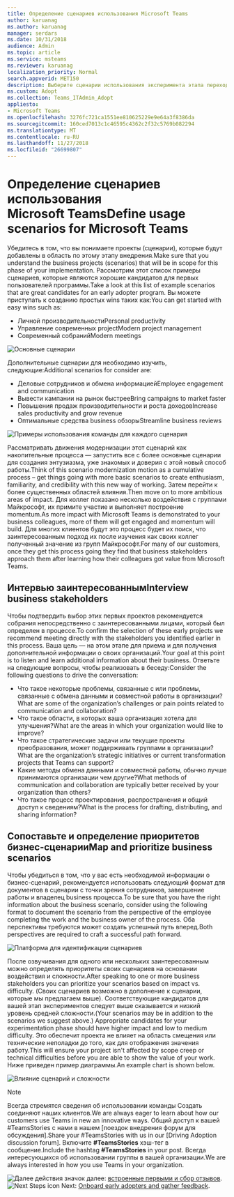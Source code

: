 ```yaml
---
title: Определение сценариев использования Microsoft Teams
author: karuanag
ms.author: karuanag
manager: serdars
ms.date: 10/31/2018
audience: Admin
ms.topic: article
ms.service: msteams
ms.reviewer: karuanag
localization_priority: Normal
search.appverid: MET150
description: Выберите сценарии использования эксперимента этапа перехода к группам.
ms.custom: Adopt
ms.collection: Teams_ITAdmin_Adopt
appliesto:
- Microsoft Teams
ms.openlocfilehash: 3276fc721ca1551ee810625229e9e64a3f8386da
ms.sourcegitcommit: 160ced7013c1c46595c4362c2f32c5769b082294
ms.translationtype: MT
ms.contentlocale: ru-RU
ms.lasthandoff: 11/27/2018
ms.locfileid: "26699807"
---
```

# <a name="define-usage-scenarios-for-microsoft-teams"></a><span data-ttu-id="2df07-103">Определение сценариев использования Microsoft Teams</span><span class="sxs-lookup"><span data-stu-id="2df07-103">Define usage scenarios for Microsoft Teams</span></span>

<span data-ttu-id="2df07-104">Убедитесь в том, что вы понимаете проекты (сценарии), которые будут добавлены в область по этому этапу внедрения.</span><span class="sxs-lookup"><span data-stu-id="2df07-104">Make sure that you understand the business projects (scenarios) that will be in scope for this phase of your implementation.</span></span> <span data-ttu-id="2df07-105">Рассмотрим этот список примеры сценариев, которые являются хорошие кандидатов для первых пользователей программы.</span><span class="sxs-lookup"><span data-stu-id="2df07-105">Take a look at this list of example scenarios that are great candidates for an early adopter program.</span></span> <span data-ttu-id="2df07-106">Вы можете приступать к созданию простых wins таких как:</span><span class="sxs-lookup"><span data-stu-id="2df07-106">You can get started with easy wins such as:</span></span>

- <span data-ttu-id="2df07-107">Личной производительности</span><span class="sxs-lookup"><span data-stu-id="2df07-107">Personal productivity</span></span>
- <span data-ttu-id="2df07-108">Управление современных project</span><span class="sxs-lookup"><span data-stu-id="2df07-108">Modern project management</span></span>
- <span data-ttu-id="2df07-109">Современный собраний</span><span class="sxs-lookup"><span data-stu-id="2df07-109">Modern meetings</span></span>

![Основные сценарии](media/teams-adoption-modernizing-core-scenarios.png)

<span data-ttu-id="2df07-111">Дополнительные сценарии для необходимо изучить, следующие:</span><span class="sxs-lookup"><span data-stu-id="2df07-111">Additional scenarios for consider are:</span></span>

- <span data-ttu-id="2df07-112">Деловые сотрудников и обмена информацией</span><span class="sxs-lookup"><span data-stu-id="2df07-112">Employee engagement and communication</span></span>
- <span data-ttu-id="2df07-113">Вывести кампании на рынок быстрее</span><span class="sxs-lookup"><span data-stu-id="2df07-113">Bring campaigns to market faster</span></span>
- <span data-ttu-id="2df07-114">Повышения продаж производительности и роста доходов</span><span class="sxs-lookup"><span data-stu-id="2df07-114">Increase sales productivity and grow revenue</span></span>
- <span data-ttu-id="2df07-115">Оптимальные средства business обзоры</span><span class="sxs-lookup"><span data-stu-id="2df07-115">Streamline business reviews</span></span>

![Примеры использования команды для каждого сценария](media/teams-adoption-use-cases.png)

<span data-ttu-id="2df07-117">Рассматривать движения модернизации этот сценарий как накопительные процесса — запустить все с более основные сценарии для создания энтузиазма, уже знакомых и доверия с этой новый способ работы.</span><span class="sxs-lookup"><span data-stu-id="2df07-117">Think of this scenario modernization motion as a cumulative process – get things going with more basic scenarios to create enthusiasm, familiarity, and credibility with this new way of working.</span></span> <span data-ttu-id="2df07-118">Затем перейти к более существенных областей влияния.</span><span class="sxs-lookup"><span data-stu-id="2df07-118">Then move on to more ambitious areas of impact.</span></span> <span data-ttu-id="2df07-119">Для коллег показано несколько воздействия с группами Майкрософт, их примите участие и выполняет построение momentum.</span><span class="sxs-lookup"><span data-stu-id="2df07-119">As more impact with Microsoft Teams is demonstrated to your business colleagues, more of them will get engaged and momentum will build.</span></span> <span data-ttu-id="2df07-120">Для многих клиентов будут это процесс будет их поиск, что заинтересованным подход их после изучения как своих коллег полученный значение из групп Майкрософт.</span><span class="sxs-lookup"><span data-stu-id="2df07-120">For many of our customers, once they get this process going they find that business stakeholders approach them after learning how their colleagues got value from Microsoft Teams.</span></span>

## <a name="interview-business-stakeholders"></a><span data-ttu-id="2df07-121">Интервью заинтересованным</span><span class="sxs-lookup"><span data-stu-id="2df07-121">Interview business stakeholders</span></span>

<span data-ttu-id="2df07-122">Чтобы подтвердить выбор этих первых проектов рекомендуется собрания непосредственно с заинтересованными лицами, который был определен в процессе.</span><span class="sxs-lookup"><span data-stu-id="2df07-122">To confirm the selection of these early projects we recommend meeting directly with the stakeholders you identified earlier in this process.</span></span> <span data-ttu-id="2df07-123">Ваша цель — на этом этапе для приема и для получения дополнительной информации о своих организаций.</span><span class="sxs-lookup"><span data-stu-id="2df07-123">Your goal at this point is to listen and learn additional information about their business.</span></span> <span data-ttu-id="2df07-124">Ответьте на следующие вопросы, чтобы реализовать в беседу:</span><span class="sxs-lookup"><span data-stu-id="2df07-124">Consider the following questions to drive the conversation:</span></span>

- <span data-ttu-id="2df07-125">Что такое некоторые проблемы, связанные с или проблемы, связанные с обмена данными и совместной работы в организации?</span><span class="sxs-lookup"><span data-stu-id="2df07-125">What are some of the organization’s challenges or pain points related to communication and collaboration?</span></span>
- <span data-ttu-id="2df07-126">Что такое области, в которых ваша организация хотела для улучшения?</span><span class="sxs-lookup"><span data-stu-id="2df07-126">What are the areas in which your organization would like to improve?</span></span>
- <span data-ttu-id="2df07-127">Что такое стратегические задачи или текущие проекты преобразования, может поддерживать группами в организации?</span><span class="sxs-lookup"><span data-stu-id="2df07-127">What are the organization’s strategic initiatives or current transformation projects that Teams can support?</span></span>
- <span data-ttu-id="2df07-128">Какие методы обмена данными и совместной работы, обычно лучше принимаются организации чем другие?</span><span class="sxs-lookup"><span data-stu-id="2df07-128">What methods of communication and collaboration are typically better received by your organization than others?</span></span>
- <span data-ttu-id="2df07-129">Что такое процесс проектирования, распространения и общий доступ к сведениям?</span><span class="sxs-lookup"><span data-stu-id="2df07-129">What is the process for drafting, distributing, and sharing information?</span></span>

## <a name="map-and-prioritize-business-scenarios"></a><span data-ttu-id="2df07-130">Сопоставьте и определение приоритетов бизнес-сценарии</span><span class="sxs-lookup"><span data-stu-id="2df07-130">Map and prioritize business scenarios</span></span>

<span data-ttu-id="2df07-131">Чтобы убедиться в том, что у вас есть необходимой информации о бизнес-сценарий, рекомендуется использовать следующий формат для документов в сценарии с точки зрения сотрудников, завершение работы и владелец business процесса.</span><span class="sxs-lookup"><span data-stu-id="2df07-131">To be sure that you have the right information about the business scenario, consider using the following format to document the scenario from the perspective of the employee completing the work and the business owner of the process.</span></span> <span data-ttu-id="2df07-132">Оба перспективы требуются может создать успешный путь вперед.</span><span class="sxs-lookup"><span data-stu-id="2df07-132">Both perspectives are required to craft a successful path forward.</span></span>

![Платформа для идентификации сценариев](media/teams-adoption-identify-scenarios.png)

<span data-ttu-id="2df07-134">После озвучивания для одного или нескольких заинтересованным можно определять приоритеты своих сценариев на основании воздействия и сложности.</span><span class="sxs-lookup"><span data-stu-id="2df07-134">After speaking to one or more business stakeholders you can prioritize your scenarios based on impact vs. difficulty.</span></span> <span data-ttu-id="2df07-135">(Своих сценариев возможно в дополнение к сценарии, которые мы предлагаем выше). Соответствующие кандидатов для вашей этап экспериментов следует выше сказывается и низкий уровень средней сложности.</span><span class="sxs-lookup"><span data-stu-id="2df07-135">(Your scenarios may be in addition to the scenarios we suggest above.) Appropriate candidates for your experimentation phase should have higher impact and low to medium difficulty.</span></span> <span data-ttu-id="2df07-136">Это обеспечит проекта не влияет на область смещения или технические неполадки до того, как для отображения значения работу.</span><span class="sxs-lookup"><span data-stu-id="2df07-136">This will ensure your project isn't affected by scope creep or technical difficulties before you are able to show the value of your work.</span></span> <span data-ttu-id="2df07-137">Ниже приведен пример диаграммы.</span><span class="sxs-lookup"><span data-stu-id="2df07-137">An example chart is shown below.</span></span>

![Влияние сценарий и сложности](media/teams-adoption-impact-difficulty.png)

> [!Note]
> <span data-ttu-id="2df07-139">Всегда стремятся сведения об использовании команды Создать соединяют наших клиентов.</span><span class="sxs-lookup"><span data-stu-id="2df07-139">We are always eager to learn about how our customers use Teams in new an innovative ways.</span></span> <span data-ttu-id="2df07-140">Общий доступ к вашей #TeamsStories с нами в нашем [поездок внедрения форум для обсуждения].</span><span class="sxs-lookup"><span data-stu-id="2df07-140">Share your #TeamsStories with us in our [Driving Adoption discussion forum].</span></span> <span data-ttu-id="2df07-141">Включите **#TeamsStories** хэш-тег в сообщение.</span><span class="sxs-lookup"><span data-stu-id="2df07-141">Include the hashtag **#TeamsStories** in your post.</span></span> <span data-ttu-id="2df07-142">Всегда интересующихся об использовании группы в вашей организации.</span><span class="sxs-lookup"><span data-stu-id="2df07-142">We are always interested in how you use Teams in your organization.</span></span>

<span data-ttu-id="2df07-143">![Далее действия значок](media/teams-adoption-next-icon.png) далее: [встроенные первыми и сбор отзывов](teams-adoption-onboard-early-adopters.md).</span><span class="sxs-lookup"><span data-stu-id="2df07-143">![Next Steps icon](media/teams-adoption-next-icon.png) Next: [Onboard early adopters and gather feedback](teams-adoption-onboard-early-adopters.md).</span></span>